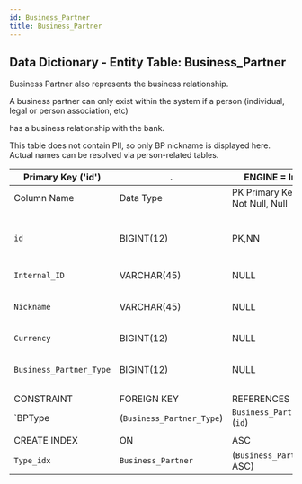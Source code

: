 ```yaml
---
id: Business_Partner
title: Business_Partner
---
```


## Data Dictionary - Entity Table: Business_Partner

Business Partner also represents the business relationship. 

A business partner can only exist within the system if a person (individual, legal or person association, etc)

has a business relationship with the bank. 

This table does not contain PII, so only BP nickname is displayed here. Actual names can be resolved via person-related tables.

| Primary Key ('id')|.|ENGINE = InnoDB|.|.|
|---|---|---|---|---|
| Column Name| Data Type|PK Primary Key, NN-Not Null, Null|Example|Comments|
|| 
|`id`| BIGINT(12)|PK,NN|1|PrimaryKey-ID, Not Null (auto creates)|
|`Internal_ID`| VARCHAR(45)| NULL|1995|enter internal id|
|`Nickname`| VARCHAR(45)| NULL|Albus Dumbledore|Nickname of business partner|
|`Currency`| BIGINT(12)| NULL|GBP|enter currency|
|`Business_Partner_Type` |BIGINT(12)|NULL|1|id of Business Partner|
||
| CONSTRAINT|FOREIGN KEY|REFERENCES |ON DELETE|ON UPDATE|.|
| `BPType| (`Business_Partner_Type`)| `Business_Partner_Type` (`id`)| NO ACTION| NO ACTION|
||
| CREATE INDEX|ON|ASC|VISABLE|.|
| `Type_idx`| `Business_Partner`| (`Business_Partner_Type` ASC)| VISIBLE|.|
